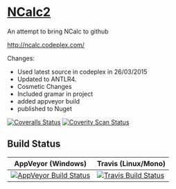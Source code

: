 # [NCalc2](http://pitermarx.github.io/NCalc2/)
An attempt to bring NCalc to github

http://ncalc.codeplex.com/

Changes:
- Used latest source in codeplex in 26/03/2015
- Updated to ANTLR4.
- Cosmetic Changes
- Included gramar in project
- added appveyor build
- published to Nuget

[![Coveralls Status](https://coveralls.io/repos/pitermarx/NCalc2/badge.svg?branch=master)](https://coveralls.io/r/pitermarx/NCalc2)
[![Coverity Scan Status](https://scan.coverity.com/projects/4732/badge.svg)](https://scan.coverity.com/projects/4732)

## Build Status

AppVeyor (Windows) | Travis (Linux/Mono)
------------- | -------------
[![AppVeyor Build Status](https://ci.appveyor.com/api/projects/status/s9d2sqd3il4r6g63/branch/master?svg=true)](https://ci.appveyor.com/project/pitermarx/ncalc2/branch/master) | [![Travis Build Status](https://travis-ci.org/pitermarx/NCalc2.svg)](https://travis-ci.org/pitermarx/NCalc2)
